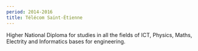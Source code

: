 ```yaml
---
period: 2014-2016
title: Télécom Saint-Étienne
---
```


Higher National Diploma for studies in all the fields of ICT, Physics, Maths, Electrity and Informatics bases for engineering.
